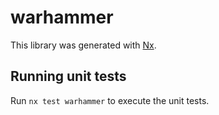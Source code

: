 # warhammer

This library was generated with [Nx](https://nx.dev).

## Running unit tests

Run `nx test warhammer` to execute the unit tests.

